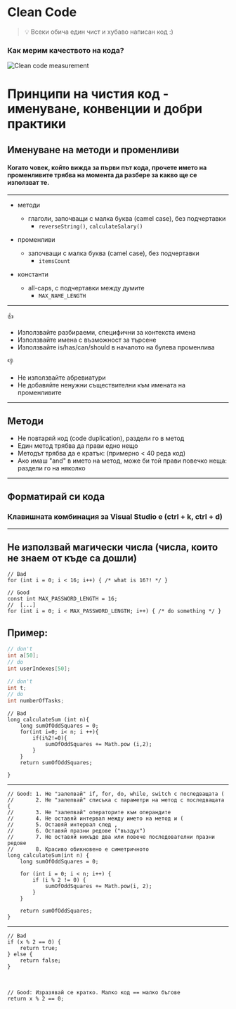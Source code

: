 # Clean Code

> 💡 Всеки обича един чист и хубаво написан код :)

### Как мерим качеството на кода?

![Clean code measurement](https://blog.codinghorror.com/content/images/uploads/2009/02/6a0120a85dcdae970b012877707a45970c-pi.png)

# Принципи на чистия код - именуване, конвенции и добри практики

## Именуване на методи и променливи

#### Когато човек, който вижда за първи път кода, прочете името на променливите трябва на момента да разбере за какво ще се използват те.

---

- методи

  - глаголи, започващи с малка буква (camel case), без подчертавки
    - `reverseString()`, `calculateSalary()`
- променливи

  - започващи с малка буква (camel case), без подчертавки
    - `itemsCount`
- константи

  - all-caps, с подчертавки между думите
    - `MAX_NAME_LENGTH`

---

👍

- Използвайте разбираеми, специфични за контекста имена
- Използвайте имена с възможност за търсене
- Използвайте is/has/can/should в началото на булева променлива

👎

- Не използвайте абревиатури
- Не добавяйте ненужни съществителни към имената на променливите

---

## Методи

- Не повтаряй код (code duplication), раздели го в метод
- Един метод трябва да прави едно нещо
- Методът трябва да е кратък: (примерно < 40 реда код)
- Ако имаш "and" в името на метод, може би той прави повечко неща: раздели го на няколко

---

## Форматирай си кода

### Клавишната комбинация за Visual Studio е (ctrl + k, ctrl + d)

---

## Не използвай магически числа (числа, които не знаем от къде са дошли)

```cpp=
// Bad
for (int i = 0; i < 16; i++) { /* what is 16?! */ }
```

```cpp=
// Good
const int MAX_PASSWORD_LENGTH = 16;
//  [...]
for (int i = 0; i < MAX_PASSWORD_LENGTH; i++) { /* do something */ }
```

## Пример:
```cpp
// don't
int a[50];
// do
int userIndexes[50];

// don't
int t;
// do
int numberOfTasks;
```

```cpp=
// Bad
long calculateSum (int n){
    long sumOfOddSquares = 0;
    for(int i=0; i< n; i ++){
        if(i%2!=0){
            sumOfOddSquares += Math.pow (i,2);
        }
    }
    return sumOfOddSquares;

}
```

---

```cpp=
// Good: 1. Не "залепвай" if, for, do, while, switch с последващата (
//       2. Не "залепвай" списъка с параметри на метод с последващата {
//       3. Не "залепвай" операторите към операндите
//       4. Не оставяй интервал между името на метод и (
//       5. Оставяй интервал след ,
//       6. Оставяй празни редове ("въздух")
//       7. Не оставяй никъде два или повече последователни празни редове
//       8. Красиво обикновено е симетричното
long calculateSum(int n) {
    long sumOfOddSquares = 0;

    for (int i = 0; i < n; i++) {
        if (i % 2 != 0) {
            sumOfOddSquares += Math.pow(i, 2);
        }
    }

    return sumOfOddSquares;
}
```

---

```cpp=
// Bad
if (x % 2 == 0) {
    return true;
} else {
    return false;
}
```

<br>

```cpp=
// Good: Изразявай се кратко. Малко код == малко бъгове
return x % 2 == 0;
```
